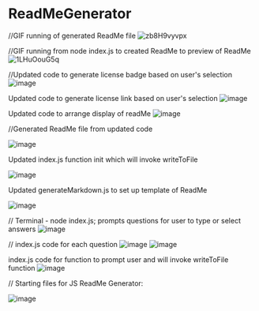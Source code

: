 # ReadMeGenerator
//GIF running of generated ReadMe file
![zb8H9vyvpx](https://user-images.githubusercontent.com/79474830/115631310-2ce1fa00-a2cb-11eb-8b04-eef77e97b330.gif)


//GIF running from node index.js to created ReadMe to preview of ReadMe
![1LHuOouG5q](https://user-images.githubusercontent.com/79474830/115630967-9281b680-a2ca-11eb-976c-f0fb05987cb1.gif)


//Updated code to generate license badge based on user's selection
![image](https://user-images.githubusercontent.com/79474830/115487807-0f575680-a21f-11eb-8eb2-0c15913cc893.png)

Updated code to generate license link based on user's selection
![image](https://user-images.githubusercontent.com/79474830/115488201-bcca6a00-a21f-11eb-84bd-f212468249db.png)

Updated code to arrange display of readMe
![image](https://user-images.githubusercontent.com/79474830/115488310-e6839100-a21f-11eb-9113-a016cf962f56.png)


//Generated ReadMe file from updated code

![image](https://user-images.githubusercontent.com/79474830/115477696-16c03500-a20a-11eb-99e5-aedae5865f5c.png)

Updated index.js function init which will invoke writeToFile

![image](https://user-images.githubusercontent.com/79474830/115477930-a1a12f80-a20a-11eb-8da9-8a636281fa26.png)

Updated generateMarkdown.js to set up template of ReadMe

![image](https://user-images.githubusercontent.com/79474830/115478083-f17ff680-a20a-11eb-88a8-70583681e32b.png)

//
Terminal - node index.js; prompts questions for user to type or select answers
![image](https://user-images.githubusercontent.com/79474830/115473665-bf1dcb80-a201-11eb-9a75-f905f7a1ed38.png)

//
index.js code for each question
![image](https://user-images.githubusercontent.com/79474830/115473846-115eec80-a202-11eb-8dc3-7f4818643bc7.png)
![image](https://user-images.githubusercontent.com/79474830/115473994-220f6280-a202-11eb-8b71-8b4e26114c20.png)

index.js code for function to prompt user and will invoke writeToFile function
![image](https://user-images.githubusercontent.com/79474830/115474108-5daa2c80-a202-11eb-9bc8-bc6fe0b755dc.png)

//
Starting files for JS ReadMe Generator:

![image](https://user-images.githubusercontent.com/79474830/115460979-87f1ef00-a1ee-11eb-8f43-4f05bb1132ff.png)
